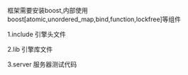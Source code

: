框架需要安装boost,内部使用boost[atomic,unordered_map,bind,function,lockfree]等组件

1.include  引擎头文件
	
	
2.lib  引擎库文件


3.server 服务器测试代码
